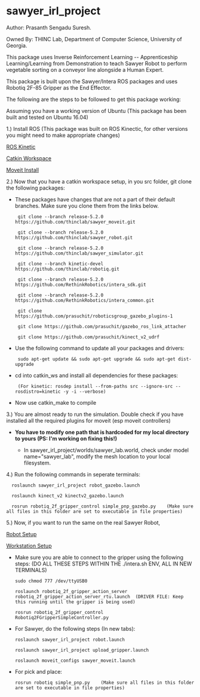 # sawyer_irl_project
Author: Prasanth Sengadu Suresh.

Owned By: THINC Lab, Department of Computer Science,
          University of Georgia.

This package uses Inverse Reinforcement Learning -- Apprenticeship Learning/Learning from Demonstration to teach Sawyer Robot to perform vegetable sorting on a conveyor line alongside a Human Expert.

This package is built upon the Sawyer/Intera ROS packages and uses Robotiq 2F-85 Gripper as the End Effector.

The following are the steps to be followed to get this package working:

  Assuming you have a working version of Ubuntu (This package has been built and tested on Ubuntu 16.04)
  
  1.) Install ROS (This package was built on ROS Kinectic, for other versions you might need to make appropriate changes)
  
   [ROS Kinetic](https://wiki.ros.org/kinetic/Installation/Ubuntu)
      
   [Catkin Workspace](https://wiki.ros.org/catkin/Tutorials/create_a_workspace)
      
   [Moveit Install](https://moveit.ros.org/install/)
      
  2.) Now that you have a catkin workspace setup, in you src folder, git clone the following packages:
  
   - These packages have changes that are not a part of their default branches. Make sure you clone them from the links below.
  
          git clone --branch release-5.2.0 https://github.com/thinclab/sawyer_moveit.git
      
          git clone --branch release-5.2.0 https://github.com/thinclab/sawyer_robot.git
      
          git clone --branch release-5.2.0 https://github.com/thinclab/sawyer_simulator.git
      
          git clone --branch kinetic-devel https://github.com/thinclab/robotiq.git
      
          git clone --branch release-5.2.0 https://github.com/RethinkRobotics/intera_sdk.git
      
          git clone --branch release-5.2.0 https://github.com/RethinkRobotics/intera_common.git
      
          git clone https://github.com/prasuchit/roboticsgroup_gazebo_plugins-1
      
          git clone https://github.com/prasuchit/gazebo_ros_link_attacher
      
          git clone https://github.com/prasuchit/kinect_v2_udrf
   
   - Use the following command to update all your packages and drivers:
   
          sudo apt-get update && sudo apt-get upgrade && sudo apt-get dist-upgrade
      
   - cd into catkin_ws and install all dependencies for these packages: 
   
          (For kinetic: rosdep install --from-paths src --ignore-src --rosdistro=kinetic -y -i --verbose)
          
   - Now use catkin_make to compile
      
  3.) You are almost ready to run the simulation. Double check if you have installed all the required plugins for moveit (esp moveit controllers)
  
   - **You have to modify one path that is hardcoded for my local directory to yours (PS: I'm working on fixing this!)**
      
     - In  sawyer_irl_project/worlds/sawyer_lab.world, check under model name="sawyer_lab", modify the mesh location to your local filesystem.
   
  4.) Run the following commands in seperate terminals:
  
      roslaunch sawyer_irl_project robot_gazebo.launch
  
      roslaunch kinect_v2 kinectv2_gazebo.launch
      
      rosrun robotiq_2f_gripper_control simple_pnp_gazebo.py    (Make sure all files in this folder are set to executable in file properties)
      
  5.) Now, if you want to run the same on the real Sawyer Robot,
  
   [Robot Setup](http://sdk.rethinkrobotics.com/intera/Robot_Setup)
        
   [Workstation Setup](http://sdk.rethinkrobotics.com/intera/Workstation_Setup)
        
   - Make sure you are able to connect to the gripper using the following steps: (DO ALL THESE STEPS WITHIN THE ./intera.sh ENV, ALL IN NEW TERMINALS)
        
         sudo chmod 777 /dev/ttyUSB0
          
         roslaunch robotiq_2f_gripper_action_server robotiq_2f_gripper_action_server_rtu.launch  (DRIVER FILE: Keep this running until the gripper is being used)
          
         rosrun robotiq_2f_gripper_control Robotiq2FGripperSimpleController.py     
          
   - For Sawyer, do the following steps (In new tabs):
        
         roslaunch sawyer_irl_project robot.launch
          
         roslaunch sawyer_irl_project upload_gripper.launch      
          
         roslaunch moveit_configs sawyer_moveit.launch
          
   - For pick and place:
        
         rosrun robotiq simple_pnp.py    (Make sure all files in this folder are set to executable in file properties)

